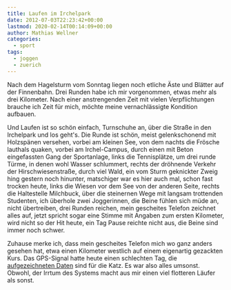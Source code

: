 ```yaml
---
title: Laufen im Irchelpark
date: 2012-07-03T22:23:42+00:00
lastmod: 2020-02-14T00:14:09+00:00
author: Mathias Wellner
categories:
  - sport
tags:
  - joggen
  - zuerich
---
```

Nach dem Hagelsturm vom Sonntag liegen noch etliche Äste und Blätter auf der Finnenbahn. Drei Runden habe ich mir vorgenommen, etwas mehr als drei Kilometer. Nach einer anstrengenden Zeit mit vielen Verpflichtungen brauche ich Zeit für mich, möchte meine vernachlässigte Kondition aufbauen. 
<!--more-->

Und Laufen ist so schön einfach, Turnschuhe an, über die Straße in den Irchelpark und los geht's. Die Runde ist schön, meist gelenkschonend mit Holzspänen versehen, vorbei am kleinen See, von dem nachts die Frösche lauthals quaken, vorbei am Irchel-Campus, durch einen mit Beton eingefassten Gang der Sportanlage, links die Tennisplätze, um drei runde Türme, in denen wohl Wasser schlummert, rechts der dröhnende Verkehr der Hirschwiesenstraße, durch viel Wald, ein vom Sturm geknickter Zweig hing gestern noch hinunter, matschiger war es hier auch mal, schon fast trocken heute, links die Wiesen vor dem See von der anderen Seite, rechts die Haltestelle Milchbuck, über die steinernen Wege mit langsam trottenden Studenten, ich überhole zwei Joggerinnen, die Beine fühlen sich müde an, nicht übertreiben, drei Runden reichen, mein gescheites Telefon zeichnet alles auf, jetzt spricht sogar eine Stimme mit Angaben zum ersten Kilometer, wird nicht so der Hit heute, ein Tag Pause reichte nicht aus, die Beine sind immer noch schwer. 

Zuhause merke ich, dass mein gescheites Telefon mich wo ganz anders gesehen hat, etwa einen Kilometer westlich auf einem eigenartig gezackten Kurs. Das GPS-Signal hatte heute einen schlechten Tag, die [aufgezeichneten Daten](http://www.runtastic.com/de/benutzer/mathias-wellner/sportaktivitaeten/17815533) sind für die Katz. Es war also alles umsonst. Obwohl, der Irrtum des Systems macht aus mir einen viel flotteren Läufer als sonst.